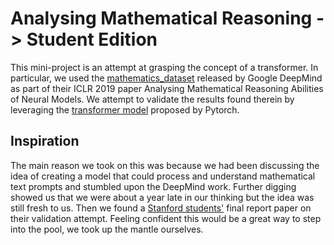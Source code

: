 # Analysing Mathematical Reasoning -> Student Edition
This mini-project is an attempt at grasping the concept of a transformer. In particular, we used the [mathematics_dataset](https://github.com/deepmind/mathematics_dataset) released by Google DeepMind as part of their ICLR 2019 paper Analysing Mathematical Reasoning Abilities of Neural Models. We attempt to validate the results found therein by leveraging the [transformer model](https://pytorch.org/tutorials/beginner/transformer_tutorial.html) proposed by Pytorch.

## Inspiration
The main reason we took on this was because we had been discussing the idea of creating a model that could process and understand mathematical text prompts and stumbled upon the DeepMind work. Further digging showed us that we were about a year late in our thinking but the idea was still fresh to us. Then we found a [Stanford students'](http://cs230.stanford.edu/projects_fall_2019/reports/26258425.pdf) final report paper on their validation attempt. Feeling confident this would be a great way to step into the pool, we took up the mantle ourselves.

